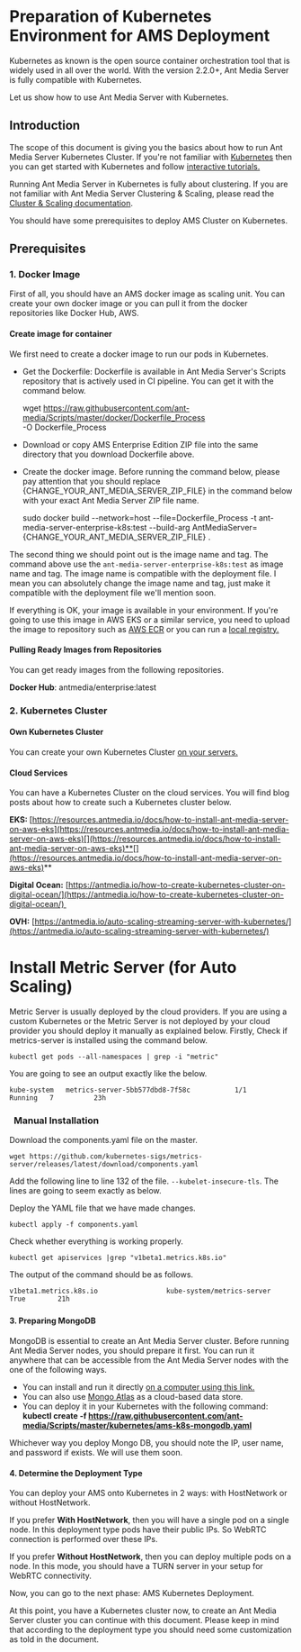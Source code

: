 # Preparation of Kubernetes Environment for AMS Deployment

Kubernetes as known is the open source container orchestration tool that is widely used in all over the world. With the version 2.2.0+, Ant Media Server is fully compatible with Kubernetes. 

Let us show how to use Ant Media Server with Kubernetes.

Introduction
------------

The scope of this document is giving you the basics about how to run Ant Media Server Kubernetes Cluster. If you're not familiar with [Kubernetes](https://kubernetes.io/docs/home/) then you can get started with Kubernetes and follow [interactive tutorials.](https://kubernetes.io/docs/tutorials/kubernetes-basics/create-cluster/cluster-intro/)

Running Ant Media Server in Kubernetes is fully about clustering. If you are not familiar with Ant Media Server Clustering & Scaling, please read the [Cluster & Scaling documentation](/v1/docs/clustering-and-scaling-ant-media-server).

You should have some prerequisites to deploy AMS Cluster on Kubernetes.

Prerequisites
-------------

### 1\. Docker Image

First of all, you should have an AMS docker image as scaling unit. You can create your own docker image or you can pull it from the docker repositories like Docker Hub, AWS.

#### Create image for container

We first need to create a docker image to run our pods in Kubernetes.

*   Get the Dockerfile: Dockerfile is available in Ant Media Server's Scripts repository that is actively used in CI pipeline. You can get it with the command below.

    wget https://raw.githubusercontent.com/ant-media/Scripts/master/docker/Dockerfile_Process \
    -O Dockerfile_Process
    

  

*   Download or copy AMS Enterprise Edition ZIP file into the same directory that you download Dockerfile above.
*   Create the docker image. Before running the command below, please pay attention that you should replace {CHANGE\_YOUR\_ANT\_MEDIA\_SERVER\_ZIP\_FILE} in the command below with your exact Ant Media Server ZIP file name.

    sudo docker build --network=host --file=Dockerfile_Process -t ant-media-server-enterprise-k8s:test --build-arg AntMediaServer={CHANGE_YOUR_ANT_MEDIA_SERVER_ZIP_FILE} .

The second thing we should point out is the image name and tag. The command above use the ```ant-media-server-enterprise-k8s:test``` as image name and tag. The image name is compatible with the deployment file. I mean you can absolutely change the image name and tag, just make it compatible with the deployment file we'll mention soon.

If everything is OK, your image is available in your environment. If you're going to use this image in AWS EKS or a similar service, you need to upload the image to repository such as [AWS ECR](https://aws.amazon.com/ecr/) or you can run a [local registry.](https://docs.docker.com/registry/deploying/#run-a-local-registry)

#### Pulling Ready Images from Repositories

You can get ready images from the following repositories.

**Docker Hub**: antmedia/enterprise:latest

### 2\. Kubernetes Cluster

#### Own Kubernetes Cluster

You can create your own Kubernetes Cluster [on your servers.](https://antmedia.io/scale-ant-media-server-with-kubernetes/)

#### Cloud Services

You can have a Kubernetes Cluster on the cloud services. You will find blog posts about how to create such a Kubernetes cluster below.

**EKS: [](https://resources.antmedia.io/docs/how-to-install-ant-media-server-on-aws-eks)** [](https://resources.antmedia.io/docs/how-to-install-ant-media-server-on-aws-eks)[https://resources.antmedia.io/docs/how-to-install-ant-media-server-on-aws-eks](https://resources.antmedia.io/docs/how-to-install-ant-media-server-on-aws-eks)[](https://resources.antmedia.io/docs/how-to-install-ant-media-server-on-aws-eks)**[](https://resources.antmedia.io/docs/how-to-install-ant-media-server-on-aws-eks)**

**Digital Ocean:** [https://antmedia.io/how-to-create-kubernetes-cluster-on-digital-ocean/](https://antmedia.io/how-to-create-kubernetes-cluster-on-digital-ocean/) 

**OVH:** [https://antmedia.io/auto-scaling-streaming-server-with-kubernetes/](https://antmedia.io/auto-scaling-streaming-server-with-kubernetes/)

  

Install Metric Server (for Auto Scaling)
========================================

Metric Server is usually deployed by the cloud providers. If you are using a custom Kubernetes or the Metric Server is not deployed by your cloud provider you should deploy it manually as explained below. Firstly, Check if metrics-server is installed using the command below.  
  

    kubectl get pods --all-namespaces | grep -i "metric"

You are going to see an output exactly like the below.  
  

    kube-system   metrics-server-5bb577dbd8-7f58c           1/1     Running   7          23h

  

###   [](https://github.com/ant-media/Ant-Media-Server/wiki/Kubernetes-Autoscaling#manual-installation)Manual Installation

Download the components.yaml file on the master.

    wget https://github.com/kubernetes-sigs/metrics-server/releases/latest/download/components.yaml

Add the following line to line 132 of the file. ```--kubelet-insecure-tls```. The lines are going to seem exactly as below.

  

Deploy the YAML file that we have made changes.  
  

    kubectl apply -f components.yaml

  

Check whether everything is working properly.  
  

    kubectl get apiservices |grep "v1beta1.metrics.k8s.io"

  

The output of the command should be as follows.  
  

    v1beta1.metrics.k8s.io                 kube-system/metrics-server   True        21h

### [](https://github.com/ant-media/Ant-Media-Server/wiki/Kubernetes-Autoscaling#create-horizontal-pod-autoscaling)

#### 3\. Preparing MongoDB

MongoDB is essential to create an Ant Media Server cluster. Before running Ant Media Server nodes, you should prepare it first. You can run it anywhere that can be accessible from the Ant Media Server nodes with the one of the following ways.

*   You can install and run it directly [on a computer using this link.](https://github.com/ant-media/Ant-Media-Server/wiki/Scaling-and-Load-Balancing#1-installing-databasemongodb)
*   You can also use [Mongo Atlas](https://www.mongodb.com/cloud/atlas) as a cloud-based data store.
*   You can deploy it in your Kubernetes with the following command: **kubectl create -f https://raw.githubusercontent.com/ant-media/Scripts/master/kubernetes/ams-k8s-mongodb.yaml**

Whichever way you deploy Mongo DB, you should note the IP, user name, and password if exists. We will use them soon.

#### 4\. Determine the Deployment Type

You can deploy your AMS onto Kubernetes in 2 ways: with HostNetwork or without HostNetwork.

If you prefer **With HostNetwork**, then you will have a single pod on a single node. In this deployment type pods have their public IPs. So WebRTC connection is performed over these IPs.

If you prefer **Without HostNetwork**, then you can deploy multiple pods on a node. In this mode, you should have a TURN server in your setup for WebRTC connectivity.

Now, you can go to the next phase: AMS Kubernetes Deployment.  
  
At this point, you have a Kubernetes cluster now, to create an Ant Media Server cluster you can continue with this document. Please keep in mind that according to the deployment type you should need some customization as told in the document.